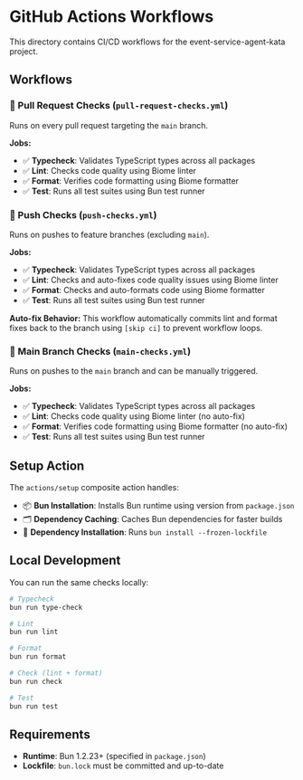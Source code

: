 # GitHub Actions Workflows

This directory contains CI/CD workflows for the event-service-agent-kata project.

## Workflows

### 🔗 Pull Request Checks (`pull-request-checks.yml`)

Runs on every pull request targeting the `main` branch.

**Jobs:**

- ✅ **Typecheck**: Validates TypeScript types across all packages
- ✅ **Lint**: Checks code quality using Biome linter
- ✅ **Format**: Verifies code formatting using Biome formatter
- ✅ **Test**: Runs all test suites using Bun test runner

### 🚀 Push Checks (`push-checks.yml`)

Runs on pushes to feature branches (excluding `main`).

**Jobs:**

- ✅ **Typecheck**: Validates TypeScript types across all packages
- ✅ **Lint**: Checks and auto-fixes code quality issues using Biome linter
- ✅ **Format**: Checks and auto-formats code using Biome formatter
- ✅ **Test**: Runs all test suites using Bun test runner

**Auto-fix Behavior:** This workflow automatically commits lint and format fixes back to the branch using `[skip ci]` to prevent workflow loops.

### 🎯 Main Branch Checks (`main-checks.yml`)

Runs on pushes to the `main` branch and can be manually triggered.

**Jobs:**

- ✅ **Typecheck**: Validates TypeScript types across all packages
- ✅ **Lint**: Checks code quality using Biome linter (no auto-fix)
- ✅ **Format**: Verifies code formatting using Biome formatter (no auto-fix)
- ✅ **Test**: Runs all test suites using Bun test runner

## Setup Action

The `actions/setup` composite action handles:

- 📦 **Bun Installation**: Installs Bun runtime using version from `package.json`
- 🗂️ **Dependency Caching**: Caches Bun dependencies for faster builds
- 🧩 **Dependency Installation**: Runs `bun install --frozen-lockfile`

## Local Development

You can run the same checks locally:

```bash
# Typecheck
bun run type-check

# Lint
bun run lint

# Format
bun run format

# Check (lint + format)
bun run check

# Test
bun run test
```

## Requirements

- **Runtime**: Bun 1.2.23+ (specified in `package.json`)
- **Lockfile**: `bun.lock` must be committed and up-to-date
